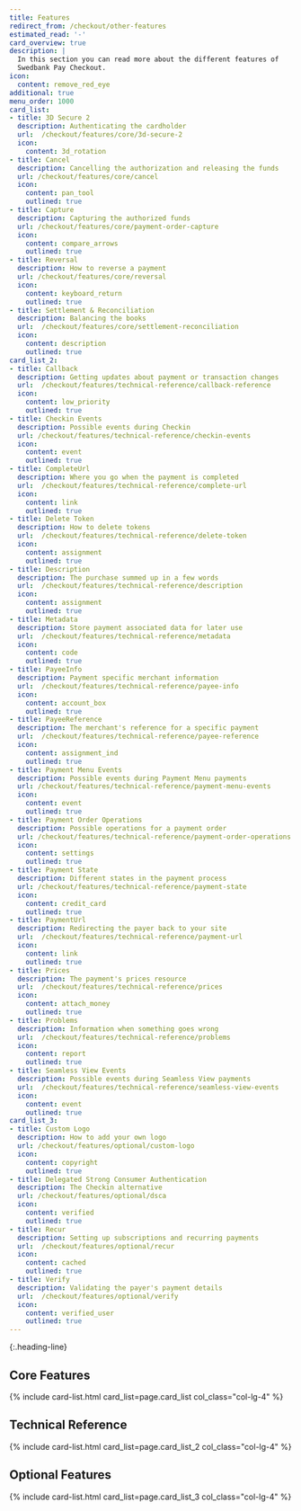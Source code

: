 ```yaml
---
title: Features
redirect_from: /checkout/other-features
estimated_read: '-'
card_overview: true
description: |
  In this section you can read more about the different features of
  Swedbank Pay Checkout.
icon:
  content: remove_red_eye
additional: true
menu_order: 1000
card_list:
- title: 3D Secure 2
  description: Authenticating the cardholder
  url:  /checkout/features/core/3d-secure-2
  icon:
    content: 3d_rotation
- title: Cancel
  description: Cancelling the authorization and releasing the funds
  url: /checkout/features/core/cancel
  icon:
    content: pan_tool
    outlined: true
- title: Capture
  description: Capturing the authorized funds
  url: /checkout/features/core/payment-order-capture
  icon:
    content: compare_arrows
    outlined: true
- title: Reversal
  description: How to reverse a payment
  url: /checkout/features/core/reversal
  icon:
    content: keyboard_return
    outlined: true
- title: Settlement & Reconciliation
  description: Balancing the books
  url:  /checkout/features/core/settlement-reconciliation
  icon:
    content: description
    outlined: true
card_list_2:
- title: Callback
  description: Getting updates about payment or transaction changes
  url:  /checkout/features/technical-reference/callback-reference
  icon:
    content: low_priority
    outlined: true
- title: Checkin Events
  description: Possible events during Checkin
  url: /checkout/features/technical-reference/checkin-events
  icon:
    content: event
    outlined: true
- title: CompleteUrl
  description: Where you go when the payment is completed
  url:  /checkout/features/technical-reference/complete-url
  icon:
    content: link
    outlined: true
- title: Delete Token
  description: How to delete tokens
  url:  /checkout/features/technical-reference/delete-token
  icon:
    content: assignment
    outlined: true
- title: Description
  description: The purchase summed up in a few words
  url:  /checkout/features/technical-reference/description
  icon:
    content: assignment
    outlined: true
- title: Metadata
  description: Store payment associated data for later use
  url:  /checkout/features/technical-reference/metadata
  icon:
    content: code
    outlined: true
- title: PayeeInfo
  description: Payment specific merchant information
  url:  /checkout/features/technical-reference/payee-info
  icon:
    content: account_box
    outlined: true
- title: PayeeReference
  description: The merchant's reference for a specific payment
  url:  /checkout/features/technical-reference/payee-reference
  icon:
    content: assignment_ind
    outlined: true
- title: Payment Menu Events
  description: Possible events during Payment Menu payments
  url: /checkout/features/technical-reference/payment-menu-events
  icon:
    content: event
    outlined: true
- title: Payment Order Operations
  description: Possible operations for a payment order
  url: /checkout/features/technical-reference/payment-order-operations
  icon:
    content: settings
    outlined: true
- title: Payment State
  description: Different states in the payment process
  url: /checkout/features/technical-reference/payment-state
  icon:
    content: credit_card
    outlined: true
- title: PaymentUrl
  description: Redirecting the payer back to your site
  url:  /checkout/features/technical-reference/payment-url
  icon:
    content: link
    outlined: true
- title: Prices
  description: The payment's prices resource
  url:  /checkout/features/technical-reference/prices
  icon:
    content: attach_money
    outlined: true
- title: Problems
  description: Information when something goes wrong
  url:  /checkout/features/technical-reference/problems
  icon:
    content: report
    outlined: true
- title: Seamless View Events
  description: Possible events during Seamless View payments
  url:  /checkout/features/technical-reference/seamless-view-events
  icon:
    content: event
    outlined: true
card_list_3:
- title: Custom Logo
  description: How to add your own logo
  url: /checkout/features/optional/custom-logo
  icon:
    content: copyright
    outlined: true
- title: Delegated Strong Consumer Authentication
  description: The Checkin alternative
  url: /checkout/features/optional/dsca
  icon:
    content: verified
    outlined: true
- title: Recur
  description: Setting up subscriptions and recurring payments
  url:  /checkout/features/optional/recur
  icon:
    content: cached
    outlined: true
- title: Verify
  description: Validating the payer's payment details
  url:  /checkout/features/optional/verify
  icon:
    content: verified_user
    outlined: true
---
```


{:.heading-line}

## Core Features

{% include card-list.html card_list=page.card_list
    col_class="col-lg-4" %}

## Technical Reference

{% include card-list.html card_list=page.card_list_2
    col_class="col-lg-4" %}

## Optional Features

{% include card-list.html card_list=page.card_list_3
    col_class="col-lg-4" %}

